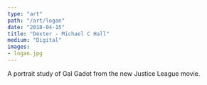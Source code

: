 ```yaml
---
type: "art"
path: "/art/logan"
date: "2018-04-15"
title: "Dexter - Michael C Hall"
medium: "Digital"
images:
- logan.jpg
---
```


A portrait study of Gal Gadot from the new Justice League movie.